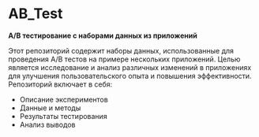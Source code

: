 # AB_Test
**A/B тестирование с наборами данных из приложений**

Этот репозиторий содержит наборы данных, использованные для проведения A/B тестов на примере нескольких приложений. Целью является исследование и анализ различных изменений в приложениях для улучшения пользовательского опыта и повышения эффективности. Репозиторий включает в себя:
- Описание экспериментов
- Данные и методы
- Результаты тестирования
- Анализ выводов
